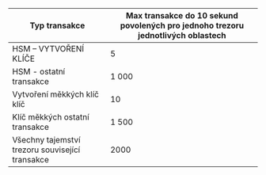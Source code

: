 
| Typ transakce | Max transakce do 10 sekund povolených pro jednoho trezoru jednotlivých oblastech
--- | ---
| HSM – VYTVOŘENÍ KLÍČE | 5
| HSM - ostatní transakce | 1 000
| Vytvoření měkkých klíč klíč | 10
| Klíč měkkých ostatní transakce | 1 500
| Všechny tajemství trezoru související transakce | 2000
 
 
